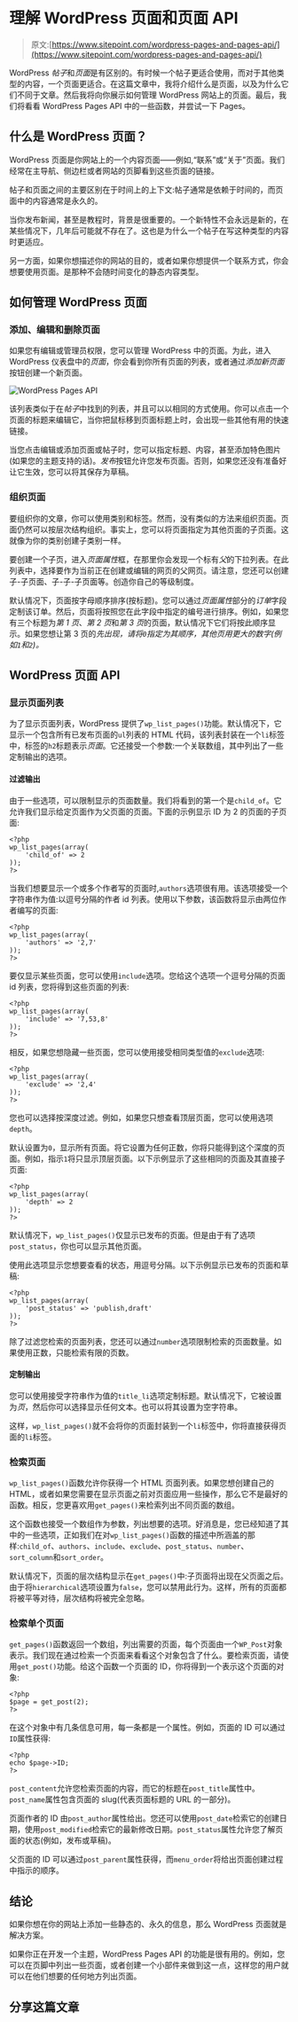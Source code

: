 # 理解 WordPress 页面和页面 API

> 原文:[https://www.sitepoint.com/wordpress-pages-and-pages-api/](https://www.sitepoint.com/wordpress-pages-and-pages-api/)

WordPress *帖子*和*页面*是有区别的。有时候一个帖子更适合使用，而对于其他类型的内容，一个页面更适合。在这篇文章中，我将介绍什么是页面，以及为什么它们不同于文章。然后我将向你展示如何管理 WordPress 网站上的页面。最后，我们将看看 WordPress Pages API 中的一些函数，并尝试一下 Pages。

## 什么是 WordPress 页面？

WordPress 页面是你网站上的一个内容页面——例如,“联系”或“关于”页面。我们经常在主导航、侧边栏或者网站的页脚看到这些页面的链接。

帖子和页面之间的主要区别在于时间上的上下文:帖子通常是依赖于时间的，而页面中的内容通常是永久的。

当你发布新闻，甚至是教程时，背景是很重要的。一个新特性不会永远是新的，在某些情况下，几年后可能就不存在了。这也是为什么一个帖子在写这种类型的内容时更适应。

另一方面，如果你想描述你的网站的目的，或者如果你想提供一个联系方式，你会想要使用页面。是那种不会随时间变化的静态内容类型。

## 如何管理 WordPress 页面

### 添加、编辑和删除页面

如果您有编辑或管理员权限，您可以管理 WordPress 中的页面。为此，进入 WordPress 仪表盘中的*页面*，你会看到你所有页面的列表，或者通过*添加新页面*按钮创建一个新页面。

![WordPress Pages API](../Images/67bf00396599bdbfe1df27feddbd5103.png)

该列表类似于在*帖子*中找到的列表，并且可以以相同的方式使用。你可以点击一个页面的标题来编辑它，当你把鼠标移到页面标题上时，会出现一些其他有用的快速链接。

当您点击编辑或添加页面或帖子时，您可以指定标题、内容，甚至添加特色图片(如果您的主题支持的话)。*发布*按钮允许您发布页面。否则，如果您还没有准备好让它生效，您可以将其保存为草稿。

### 组织页面

要组织你的文章，你可以使用类别和标签。然而，没有类似的方法来组织页面。页面仍然可以按层次结构组织。事实上，您可以将页面指定为其他页面的子页面。这就像为你的类别创建子类别一样。

要创建一个子页，进入*页面属性*框，在那里你会发现一个标有*父*的下拉列表。在此列表中，选择要作为当前正在创建或编辑的网页的父网页。请注意，您还可以创建子-子页面、子-子-子页面等。创造你自己的等级制度。

默认情况下，页面按字母顺序排序(按标题)。您可以通过*页面属性*部分的*订单*字段定制该订单。然后，页面将按照您在此字段中指定的编号进行排序。例如，如果您有三个标题为*第 1 页*、*第 2 页*和*第 3 页*的页面，默认情况下它们将按此顺序显示。如果您想让第 3 页的*先出现，请将`0`指定为其顺序，其他页用更大的数字(例如`1`和`2`)。*

## WordPress 页面 API

### 显示页面列表

为了显示页面列表，WordPress 提供了`wp_list_pages()`功能。默认情况下，它显示一个包含所有已发布页面的`ul`列表的 HTML 代码，该列表封装在一个`li`标签中，标签的`h2`标题表示*页面*。它还接受一个参数:一个关联数组，其中列出了一些定制输出的选项。

#### 过滤输出

由于一些选项，可以限制显示的页面数量。我们将看到的第一个是`child_of`。它允许我们显示给定页面作为父页面的页面。下面的示例显示 ID 为 2 的页面的子页面:

```
<?php
wp_list_pages(array(
    'child_of' => 2
));
?> 
```

当我们想要显示一个或多个作者写的页面时,`authors`选项很有用。该选项接受一个字符串作为值:以逗号分隔的作者 id 列表。使用以下参数，该函数将显示由两位作者编写的页面:

```
<?php
wp_list_pages(array(
    'authors' => '2,7'
));
?> 
```

要仅显示某些页面，您可以使用`include`选项。您给这个选项一个逗号分隔的页面 id 列表，您将得到这些页面的列表:

```
<?php
wp_list_pages(array(
    'include' => '7,53,8'
));
?> 
```

相反，如果您想隐藏一些页面，您可以使用接受相同类型值的`exclude`选项:

```
<?php
wp_list_pages(array(
    'exclude' => '2,4'
));
?> 
```

您也可以选择按深度过滤。例如，如果您只想查看顶层页面，您可以使用选项`depth`。

默认设置为`0`，显示所有页面。将它设置为任何正数，你将只能得到这个深度的页面。例如，指示`1`将只显示顶层页面。以下示例显示了这些相同的页面及其直接子页面:

```
<?php
wp_list_pages(array(
    'depth' => 2
));
?> 
```

默认情况下，`wp_list_pages()`仅显示已发布的页面。但是由于有了选项`post_status`，你也可以显示其他页面。

使用此选项显示您想要查看的状态，用逗号分隔。以下示例显示已发布的页面和草稿:

```
<?php
wp_list_pages(array(
    'post_status' => 'publish,draft'
));
?> 
```

除了过滤您检索的页面列表，您还可以通过`number`选项限制检索的页面数量。如果使用正数，只能检索有限的页数。

#### 定制输出

您可以使用接受字符串作为值的`title_li`选项定制标题。默认情况下，它被设置为*页*，然后你可以选择显示任何文本。也可以将其设置为空字符串。

这样，`wp_list_pages()`就不会将你的页面封装到一个`li`标签中，你将直接获得页面的`li`标签。

### 检索页面

`wp_list_pages()`函数允许你获得一个 HTML 页面列表。如果您想创建自己的 HTML，或者如果您需要在显示页面之前对页面应用一些操作，那么它不是最好的函数。相反，您更喜欢用`get_pages()`来检索列出不同页面的数组。

这个函数也接受一个数组作为参数，列出想要的选项。好消息是，您已经知道了其中的一些选项，正如我们在对`wp_list_pages()`函数的描述中所涵盖的那样:`child_of`、`authors`、`include`、`exclude`、`post_status`、`number`、`sort_column`和`sort_order`。

默认情况下，页面的层次结构显示在`get_pages()`中:子页面将出现在父页面之后。由于将`hierarchical`选项设置为`false`，您可以禁用此行为。这样，所有的页面都将被平等对待，层次结构将被完全忽略。

### 检索单个页面

`get_pages()`函数返回一个数组，列出需要的页面，每个页面由一个`WP_Post`对象表示。我们现在通过检索一个页面来看看这个对象包含了什么。要检索页面，请使用`get_post()`功能。给这个函数一个页面的 ID，你将得到一个表示这个页面的对象:

```
<?php
$page = get_post(2);
?> 
```

在这个对象中有几条信息可用，每一条都是一个属性。例如，页面的 ID 可以通过`ID`属性获得:

```
<?php
echo $page->ID;
?> 
```

`post_content`允许您检索页面的内容，而它的标题在`post_title`属性中。`post_name`属性包含页面的 slug(代表页面标题的 URL 的一部分)。

页面作者的 ID 由`post_author`属性给出。您还可以使用`post_date`检索它的创建日期，使用`post_modified`检索它的最新修改日期。`post_status`属性允许您了解页面的状态(例如，发布或草稿)。

父页面的 ID 可以通过`post_parent`属性获得，而`menu_order`将给出页面创建过程中指示的顺序。

## 结论

如果你想在你的网站上添加一些静态的、永久的信息，那么 WordPress 页面就是解决方案。

如果你正在开发一个主题，WordPress Pages API 的功能是很有用的。例如，您可以在页脚中列出一些页面，或者创建一个小部件来做到这一点，这样您的用户就可以在他们想要的任何地方列出页面。

## 分享这篇文章